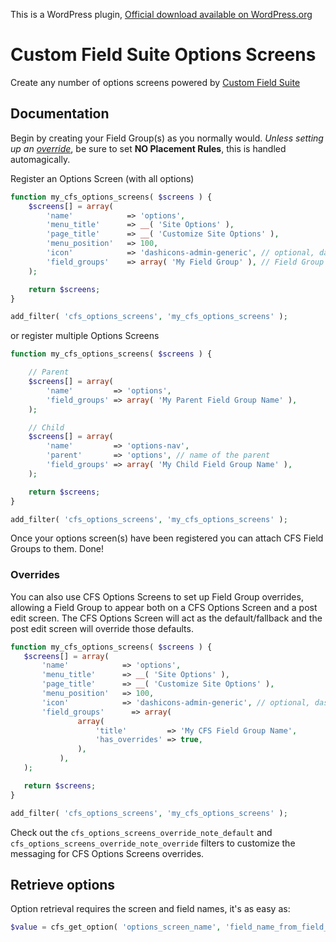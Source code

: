 This is a WordPress plugin, [Official download available on WordPress.org](http://wordpress.org/plugins/cfs-options-screens/)

# Custom Field Suite Options Screens

Create any number of options screens powered by [Custom Field Suite](http://customfieldsuite.com)

## Documentation

Begin by creating your Field Group(s) as you normally would. *Unless setting up an [override](#overrides)*, be sure to set **NO Placement Rules**, this is handled automagically.

Register an Options Screen (with all options)

```php
function my_cfs_options_screens( $screens ) {
	$screens[] = array(
		'name'            => 'options',
		'menu_title'      => __( 'Site Options' ),
		'page_title'      => __( 'Customize Site Options' ),
		'menu_position'   => 100,
		'icon'            => 'dashicons-admin-generic', // optional, dashicons-admin-generic is the default
		'field_groups'    => array( 'My Field Group' ), // Field Group name(s) of CFS Field Group to use on this page (can also be post IDs)
	);

	return $screens;
}

add_filter( 'cfs_options_screens', 'my_cfs_options_screens' );
```

or register multiple Options Screens

```php
function my_cfs_options_screens( $screens ) {

    // Parent
    $screens[] = array(
        'name'         => 'options',
        'field_groups' => array( 'My Parent Field Group Name' ),
    );

    // Child
    $screens[] = array(
        'name'         => 'options-nav',
        'parent'       => 'options', // name of the parent
        'field_groups' => array( 'My Child Field Group Name' ),
    );

    return $screens;
}

add_filter( 'cfs_options_screens', 'my_cfs_options_screens' );
```

Once your options screen(s) have been registered you can attach CFS Field Groups to them. Done!

### Overrides

You can also use CFS Options Screens to set up Field Group overrides, allowing a Field Group to appear both on a CFS Options Screen and a post edit screen. The CFS Options Screen will act as the default/fallback and the post edit screen will override those defaults.

 ```php
 function my_cfs_options_screens( $screens ) {
	$screens[] = array(
		'name'            => 'options',
		'menu_title'      => __( 'Site Options' ),
		'page_title'      => __( 'Customize Site Options' ),
		'menu_position'   => 100,
		'icon'            => 'dashicons-admin-generic', // optional, dashicons-admin-generic is the default
		'field_groups'      => array(
                array(
                    'title'         => 'My CFS Field Group Name',
                    'has_overrides' => true,
				),
			),
	);

	return $screens;
}

add_filter( 'cfs_options_screens', 'my_cfs_options_screens' );
```

Check out the `cfs_options_screens_override_note_default` and `cfs_options_screens_override_note_override` filters to customize the messaging for CFS Options Screens overrides.

## Retrieve options

Option retrieval requires the screen and field names, it's as easy as:

```php
$value = cfs_get_option( 'options_screen_name', 'field_name_from_field_group' );
```
